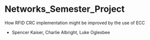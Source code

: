Networks_Semester_Project
=========================

How RFID CRC implementation might be improved by the use of ECC

- Spencer Kaiser, Charlie Albright, Luke Oglesbee